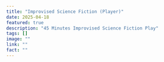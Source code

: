 ```yaml
---
title: "Improvised Science Fiction (Player)"
date: 2025-04-18
featured: true
description: "45 Minutes Improvised Science Fiction Play"
tags: []
image: ""
link: ""
fact: ""
---
```

